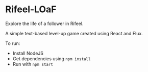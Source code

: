 # Rifeel-LOaF
Explore the life of a follower in Rifeel.

A simple text-based level-up game created using React and Flux.

To run:
- Install NodeJS
- Get dependencies using `npm install`
- Run with `npm start`
